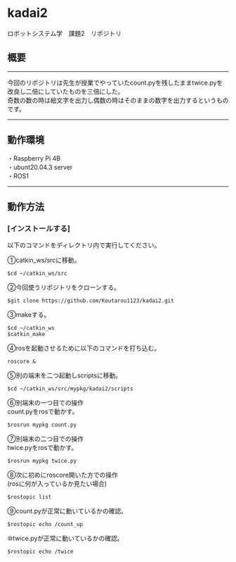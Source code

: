 # kadai2
ロボットシステム学　課題2　リポジトリ
## 概要
---
今回のリポジトリは先生が授業でやっていたcount.pyを残したままtwice.pyを改良し二倍にしていたものを三倍にした。  
奇数の数の時は絵文字を出力し偶数の時はそのままの数字を出力するというものです。

---
## 動作環境  
・Raspberry Pi 4B  
・ubunt20.04.3 server  
・ROS1  

---
## 動作方法  
### [インストールする]  
以下のコマンドをディレクトリ内で実行してください。  

①catkin_ws/srcに移動。  
```  
$cd ~/catkin_ws/src  
```  
  
②今回使うリポジトリをクローンする。  
```  
$git clone https://github.com/Koutarou1123/kadai2.git  
```  
  
③makeする。  
```  
$cd ~/catkin_ws  
$catkin_make  
```  
  
④rosを起動させるために以下のコマンドを打ち込む。  
```  
roscore &  
```  
  
⑤別の端末を二つ起動しscriptsに移動。
```  
$cd ~/catkin_ws/src/mypkg/kadai2/scripts  
```  
  
⑥別端末の一つ目での操作  
count.pyをrosで動かす。  
```  
$rosrun mypkg count.py  
```  
  
⑦別端末の二つ目での操作  
twice.pyをrosで動かす。  
```  
$rosrun mypkg twice.py  
```  
  
⑧次に初めにroscore開いた方での操作  
(rosに何が入っているか見たい場合)  
```  
$rostopic list  
```  
  
⑨count.pyが正常に動いているかの確認。   
```  
$rostopic echo /count_up  
```  
  
⑩twice.pyが正常に動いているかの確認。  
```  
$rostopic echo /twice  
```  
  




















